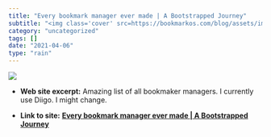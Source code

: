 ```yaml
---
title: "Every bookmark manager ever made | A Bootstrapped Journey"
subtitle: "<img class='cover' src=https://bookmarkos.com/blog/assets/images/posts/every-bookmark-manager.png>"
category: "uncategorized"
tags: []
date: "2021-04-06"
type: "rain"
---
```

<img class="cover" src=https://bookmarkos.com/blog/assets/images/posts/every-bookmark-manager.png>



* **Web site excerpt:** Amazing list of all bookmaker managers. I currently use Diigo. I might change.

* **Link to site:** **[Every bookmark manager ever made | A Bootstrapped Journey](https://bookmarkos.com/every-bookmark-manager-ever-made)**